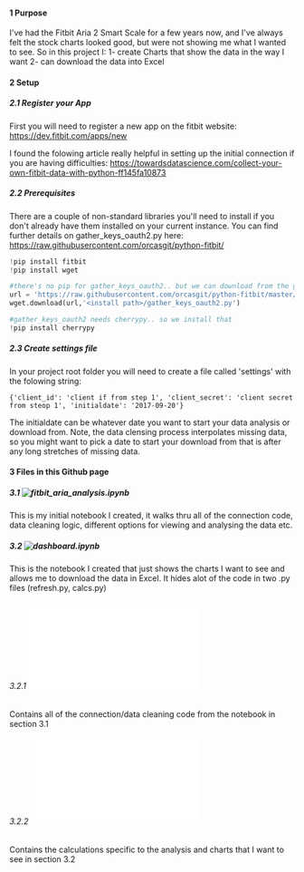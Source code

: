 
#### 1 Purpose
I've had the Fitbit Aria 2 Smart Scale for a few years now, and I've always felt the stock charts looked good, but were not showing me what I wanted to see.
So in this project I: 
1- create Charts that show the data in the way I want 
2- can download the data into Excel

#### 2 Setup

##### 2.1 Register your App
First you will need to register a new app on the fitbit website: https://dev.fitbit.com/apps/new

I found the folowing article really helpful in setting up the initial connection if you are having difficulties:  https://towardsdatascience.com/collect-your-own-fitbit-data-with-python-ff145fa10873

##### 2.2 Prerequisites
There are a couple of non-standard libraries you'll need to install if you don't already have them installed on your current instance.
You can find further details on gather_keys_oauth2.py here: https://raw.githubusercontent.com/orcasgit/python-fitbit/

```python
!pip install fitbit
!pip install wget

#there's no pip for gather_keys_oauth2.. but we can download from the github user
url = 'https://raw.githubusercontent.com/orcasgit/python-fitbit/master/gather_keys_oauth2.py'
wget.download(url,'<install path>/gather_keys_oauth2.py')

#gather_keys_oauth2 needs cherrypy.. so we install that
!pip install cherrypy
```

##### 2.3 Create settings file
In your project root folder you will need to create a file called 'settings' with the folowing string:
```
{'client_id': 'client if from step 1', 'client_secret': 'client secret from steop 1', 'initialdate': '2017-09-20'}
```

The initialdate can be whatever date you want to start your data analysis or download from.  Note, the data clensing process interpolates missing data, so you might want to pick a date to start your download from that is after any long stretches of missing data.

#### 3 Files in this Github page

##### 3.1 ![fitbit_aria_analysis.ipynb](fitbit_aria_analysis.ipynb)
This is my initial notebook I created, it walks thru all of the connection code, data cleaning logic, different options for viewing and analysing the data etc.

##### 3.2 ![dashboard.ipynb](dashboard.ipynb)
This is the notebook I created that just shows the charts I want to see and allows me to download the data in Excel.  It hides alot of the code in two .py files (refresh.py, calcs.py)

###### 3.2.1 ![refresh.py](refresh.py)
Contains all of the connection/data cleaning code from the notebook in section 3.1

###### 3.2.2 ![calcs.py](calcs.py)
Contains the calculations specific to the analysis and charts that I want to see in section 3.2



